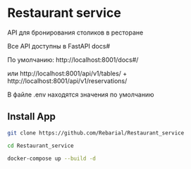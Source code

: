 # Restaurant service

API для бронирования столиков в ресторане

Все API доступны в FastAPI docs#

По умолчанию: http://localhost:8001/docs#/

или http://localhost:8001/api/v1/tables/ + http://localhost:8001/api/v1/reservations/

В файле .env находятся значения по умолчанию

## Install App
``` bash
git clone https://github.com/Rebarial/Restaurant_service

cd Restaurant_service

docker-compose up --build -d

``` 
